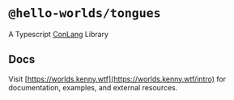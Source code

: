 # `@hello-worlds/tongues`

A Typescript [ConLang](https://en.wikipedia.org/wiki/Constructed_language) Library

## Docs

Visit [https://worlds.kenny.wtf](https://worlds.kenny.wtf/intro) for documentation, examples, and external resources.
